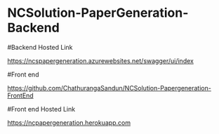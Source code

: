 # NCSolution-PaperGeneration-Backend

#Backend Hosted Link 

https://ncspapergeneration.azurewebsites.net/swagger/ui/index

#Front end

https://github.com/ChathurangaSandun/NCSolution-Papergeneration-FrontEnd

#Front end Hosted Link

https://ncpapergeneration.herokuapp.com
